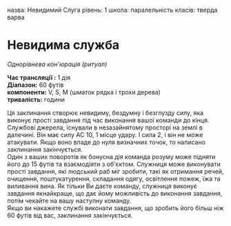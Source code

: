 назва: Невидимий Слуга рівень: 1 школа: паралельність класів: тверда варва

# Невидима служба
_Однорівнева кон'юрація (ритуал)_

**Час трансляції :** 1 дія    
**Діапазон:** 60 футів    
**компоненти:** V, S, M (шматок рядка і трохи дерева)    
**тривалість:** години

Ця заклинання створює невидиму, бездумну і безглузду силу, яка виконує прості завдання під час виконання вашої команди до кінця. Службові джерела, існували в незазайнятому просторі на землі в далечині. Він має силу АС 10, 1 місце удару. І сила 2, і він не може атакувати. Якщо воно впаде до нуля визначних точок, то написано заклинання закінчується.    
Один з ваших поворотів як бонусна дія команда розуму може підняти його до 15 футів та взаємодіяти з об'єктом. Служниця може виконувати прості завдання, які людський раб міг зробити, такі як отримання речей, очищення, поштукатурення, складання одягу, освітлення пожеж, їжа та виливання вина. Як тільки Ви даєте команду, служниця виконує завдання якнайкраще, що дає йому можливість до виконання завдання, потім чекайте на вашу наступну команду.    
Якщо ви накажете службі виконати завдання, що зробить його більш ніж 60 футів від вас, заклинання закінчується.